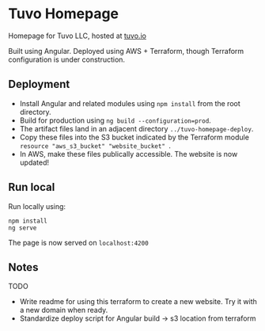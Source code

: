 # Tuvo Homepage

Homepage for Tuvo LLC, hosted at [tuvo.io](https://tuvo.io)


Built using Angular. Deployed using AWS + Terraform, though Terraform configuration is under construction.

## Deployment
- Install Angular and related modules using `npm install` from the root directory.
- Build for production using `ng build --configuration=prod`.
- The artifact files land in an adjacent directory `../tuvo-homepage-deploy`.
- Copy these files into the S3 bucket indicated by the Terraform module `resource "aws_s3_bucket" "website_bucket" `.
- In AWS, make these files publically accessible. The website is now updated!

## Run local
Run locally using:
```
npm install 
ng serve
```
The page is now served on `localhost:4200`

## Notes

TODO
- Write readme for using this terraform to create a new website. Try it with a new domain when ready.
- Standardize deploy script for Angular build -> s3 location from terraform 
